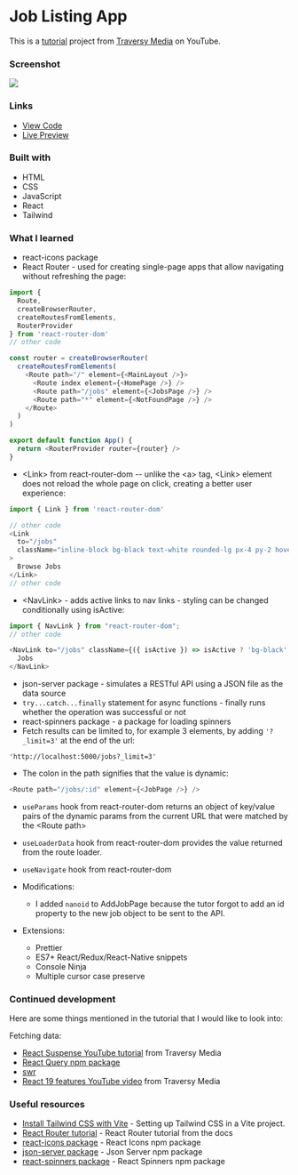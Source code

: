 # Job Listing App

This is a [tutorial](https://www.youtube.com/watch?v=LDB4uaJ87e0&list=PL4EX4Aw5_AFv-9yS-9lF3SNHUImZyygK7) project from [Traversy Media](https://www.youtube.com/@TraversyMedia) on YouTube. 

### Screenshot

![](./screenshot.jpg)

### Links

- [View Code](https://www.example.com)
- [Live Preview](https://www.example.com)

### Built with

- HTML
- CSS
- JavaScript
- React
- Tailwind

### What I learned

- react-icons package
- React Router - used for creating single-page apps that allow navigating without refreshing the page:

```js
import { 
  Route, 
  createBrowserRouter, 
  createRoutesFromElements,
  RouterProvider 
} from 'react-router-dom'
// other code

const router = createBrowserRouter(
  createRoutesFromElements(
    <Route path="/" element={<MainLayout />}>
      <Route index element={<HomePage />} />
      <Route path="/jobs" element={<JobsPage />} />
      <Route path="*" element={<NotFoundPage />} />
    </Route>
  )
)

export default function App() {
  return <RouterProvider router={router} />
}
```

- &lt;Link&gt; from react-router-dom -- unlike the &lt;a&gt; tag, &lt;Link&gt; element does not reload the whole page on click, creating a better user experience:

```js
import { Link } from 'react-router-dom'

// other code
<Link
  to="/jobs"
  className="inline-block bg-black text-white rounded-lg px-4 py-2 hover:bg-gray-700"
>
  Browse Jobs
</Link>
// other code
```

- &lt;NavLink&gt; - adds active links to nav links - styling can be changed conditionally using isActive:

```js
import { NavLink } from "react-router-dom";
// other code

<NavLink to="/jobs" className={({ isActive }) => isActive ? 'bg-black' : ''}>
  Jobs
</NavLink>
```

- json-server package - simulates a RESTful API using a JSON file as the data source
- ```try...catch...finally``` statement for async functions - finally runs whether the operation was successful or not
- react-spinners package - a package for loading spinners
- Fetch results can be limited to, for example 3 elements, by adding ```'?_limit=3'``` at the end of the url:
```
'http://localhost:5000/jobs?_limit=3'
```
- The colon in the path signifies that the value is dynamic:
```js
<Route path="/jobs/:id" element={<JobPage />} />
```
- ```useParams``` hook from react-router-dom returns an object of key/value pairs of the dynamic params from the current URL that were matched by the &lt;Route path&gt;
- ```useLoaderData``` hook from react-router-dom provides the value returned from the route loader.

- ```useNavigate``` hook from react-router-dom 

- Modifications:
  - I added ```nanoid``` to AddJobPage because the tutor forgot to add an id property to the new job object to be sent to the API.

- Extensions:
  - Prettier
  - ES7+ React/Redux/React-Native snippets
  - Console Ninja
  - Multiple cursor case preserve

### Continued development

Here are some things mentioned in the tutorial that I would like to look into:

Fetching data:
- [React Suspense YouTube tutorial](https://www.youtube.com/watch?v=NTDJ-NQ32_E&list=PL4EX4Aw5_AFvNv2_Za_R8NOI-eTs8Ybmt&index=182&t=1s) from Traversy Media
- [React Query npm package](https://www.npmjs.com/package/react-query)
- [swr](https://www.npmjs.com/package/swr)
- [React 19 features YouTube video](https://www.youtube.com/watch?v=EPaLg4U_K1o) from Traversy Media

### Useful resources

- [Install Tailwind CSS with Vite](https://tailwindcss.com/docs/guides/vite) - Setting up Tailwind CSS in a Vite project.
- [React Router tutorial](https://reactrouter.com/en/main/start/tutorial) - React Router tutorial from the docs
- [react-icons package](https://www.npmjs.com/package/react-icons) - React Icons npm package
- [json-server package](https://www.npmjs.com/package/json-server) - Json Server npm package
- [react-spinners package](https://www.davidhu.io/react-spinners/) - React Spinners npm package